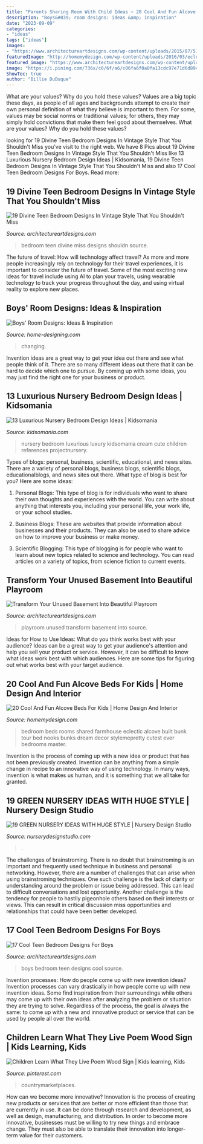 ```yaml
---
title: "Parents Sharing Room With Child Ideas ~ 20 Cool And Fun Alcove Beds For Kids"
description: "Boys&#039; room designs: ideas &amp; inspiration"
date: "2023-09-09"
categories:
- "ideas"
tags: ["ideas"]
images:
- "https://www.architectureartdesigns.com/wp-content/uploads/2015/07/512-630x418.jpg"
featuredImage: "http://homemydesign.com/wp-content/uploads/2016/03/eclectic-girls-alcove-beds.jpg"
featured_image: "https://www.architectureartdesigns.com/wp-content/uploads/2016/10/15-11.jpg"
image: "https://i.pinimg.com/736x/c0/6f/a6/c06fa6f0a0fa13cdc97e71d6d894434b.jpg"
ShowToc: true
author: "Billie DuBuque"
---
```



What are your values? Why do you hold these values?
Values are a big topic these days, as people of all ages and backgrounds attempt to create their own personal definition of what they believe is important to them. For some, values may be social norms or traditional values; for others, they may simply hold convictions that make them feel good about themselves. What are your values? Why do you hold these values?

	

		
looking for 19 Divine Teen Bedroom Designs In Vintage Style That You Shouldn&#039;t Miss you've visit to the right web. We have 8 Pics about 19 Divine Teen Bedroom Designs In Vintage Style That You Shouldn&#039;t Miss like 13 Luxurious Nursery Bedroom Design Ideas | Kidsomania, 19 Divine Teen Bedroom Designs In Vintage Style That You Shouldn&#039;t Miss and also 17 Cool Teen Bedroom Designs For Boys. Read more:
		
    
## 19 Divine Teen Bedroom Designs In Vintage Style That You Shouldn&#039;t Miss

<img loading=lazy src="https://www.architectureartdesigns.com/wp-content/uploads/2016/10/15-11.jpg" onerror="this.onerror=null;this.src='https://tse3.mm.bing.net/th?id=OIP.7ZQ6lGCQQw2WW46-SxkTEQAAAA&amp;pid=15.1';" alt="19 Divine Teen Bedroom Designs In Vintage Style That You Shouldn&#039;t Miss">

_Source: architectureartdesigns.com_

>bedroom teen divine miss designs shouldn source. 

	

The future of travel: How will technology affect travel?
As more and more people increasingly rely on technology for their travel experiences, it is important to consider the future of travel. Some of the most exciting new ideas for travel include using AI to plan your travels, using wearable technology to track your progress throughout the day, and using virtual reality to explore new places.

    
## Boys&#039; Room Designs: Ideas &amp; Inspiration

<img loading=lazy src="http://cdn.home-designing.com/wp-content/uploads/2013/03/compact-cot-and-change-unit-baby-boys-nursery.jpeg" onerror="this.onerror=null;this.src='https://tse4.mm.bing.net/th?id=OIP.j1HyXGiOREc1KwzvsFVkMwHaFL&amp;pid=15.1';" alt="Boys&#039; Room Designs: Ideas &amp; Inspiration">

_Source: home-designing.com_

>changing. 

	

Invention ideas are a great way to get your idea out there and see what people think of it. There are so many different ideas out there that it can be hard to decide which one to pursue. By coming up with some ideas, you may just find the right one for your business or product.

    
## 13 Luxurious Nursery Bedroom Design Ideas | Kidsomania

<img loading=lazy src="http://www.kidsomania.com/photos/Luxury-Nursery-Bedroom-Design-13.jpg" onerror="this.onerror=null;this.src='https://tse2.mm.bing.net/th?id=OIP.z-3WVQUUHtJK7y-lAi8gfQHaLH&amp;pid=15.1';" alt="13 Luxurious Nursery Bedroom Design Ideas | Kidsomania">

_Source: kidsomania.com_

>nursery bedroom luxurious luxury kidsomania cream cute children references projectnursery. 

	

Types of blogs: personal, business, scientific, educational, and news sites.
There are a variety of personal blogs, business blogs, scientific blogs, educationalblogs, and news sites out there. What type of blog is best for you? Here are some ideas:
1. Personal Blogs: This type of blog is for individuals who want to share their own thoughts and experiences with the world. You can write about anything that interests you, including your personal life, your work life, or your school studies.

2. Business Blogs: These are websites that provide information about businesses and their products. They can also be used to share advice on how to improve your business or make money.

3. Scientific Blogging: This type of blogging is for people who want to learn about new topics related to science and technology. You can read articles on a variety of topics, from science fiction to current events.


    
## Transform Your Unused Basement Into Beautiful Playroom

<img loading=lazy src="https://www.architectureartdesigns.com/wp-content/uploads/2015/07/512-630x418.jpg" onerror="this.onerror=null;this.src='https://tse1.mm.bing.net/th?id=OIP.0jOb1zguiOAdu4vlof57agHaE6&amp;pid=15.1';" alt="Transform Your Unused Basement Into Beautiful Playroom">

_Source: architectureartdesigns.com_

>playroom unused transform basement into source. 

	

Ideas for How to Use Ideas: What do you think works best with your audience?
Ideas can be a great way to get your audience's attention and help you sell your product or service. However, it can be difficult to know what ideas work best with which audiences. Here are some tips for figuring out what works best with your target audience.

    
## 20 Cool And Fun Alcove Beds For Kids | Home Design And Interior

<img loading=lazy src="http://homemydesign.com/wp-content/uploads/2016/03/eclectic-girls-alcove-beds.jpg" onerror="this.onerror=null;this.src='https://tse1.mm.bing.net/th?id=OIP.GO0NzmbqhHsWBy9JfqRzbQHaLH&amp;pid=15.1';" alt="20 Cool And Fun Alcove Beds For Kids | Home Design And Interior">

_Source: homemydesign.com_

>bedroom beds rooms shared farmhouse eclectic alcove built bunk tour bed nooks bunks dream decor stylemepretty cutest ever bedrooms master. 

	

Invention is the process of coming up with a new idea or product that has not been previously created. Invention can be anything from a simple change in recipe to an innovative way of using technology. In many ways, invention is what makes us human, and it is something that we all take for granted.

    
## 19 GREEN NURSERY IDEAS WITH HUGE STYLE | Nursery Design Studio

<img loading=lazy src="https://www.nurserydesignstudio.com/wp-content/uploads/2020/05/GREEN-NURSERY-IDEAS-4.png" onerror="this.onerror=null;this.src='https://tse1.mm.bing.net/th?id=OIP.HH6MtJZgw_VbpJZ41SaSpwHaLH&amp;pid=15.1';" alt="19 GREEN NURSERY IDEAS WITH HUGE STYLE | Nursery Design Studio">

_Source: nurserydesignstudio.com_

>. 

	

The challenges of brainstroming.
There is no doubt that brainstroming is an important and frequently used technique in business and personal networking. However, there are a number of challenges that can arise when using brainstroming techniques. One such challenge is the lack of clarity or understanding around the problem or issue being addressed. This can lead to difficult conversations and lost opportunity. Another challenge is the tendency for people to hastily pigeonhole others based on their interests or views. This can result in critical discussion miss opportunities and relationships that could have been better developed.

    
## 17 Cool Teen Bedroom Designs For Boys

<img loading=lazy src="http://www.architectureartdesigns.com/wp-content/uploads/2015/06/641-630x473.jpg" onerror="this.onerror=null;this.src='https://tse2.mm.bing.net/th?id=OIP.-oA0ynU6GtBy2iRQiFiM7gHaFj&amp;pid=15.1';" alt="17 Cool Teen Bedroom Designs For Boys">

_Source: architectureartdesigns.com_

>boys bedroom teen designs cool source. 

	

Invention processes: How do people come up with new invention ideas?
Invention processes can vary drastically in how people come up with new invention ideas. Some find inspiration from their surroundings while others may come up with their own ideas after analyzing the problem or situation they are trying to solve. Regardless of the process, the goal is always the same: to come up with a new and innovative product or service that can be used by people all over the world.

    
## Children Learn What They Live Poem Wood Sign | Kids Learning, Kids

<img loading=lazy src="https://i.pinimg.com/736x/c0/6f/a6/c06fa6f0a0fa13cdc97e71d6d894434b.jpg" onerror="this.onerror=null;this.src='https://tse3.mm.bing.net/th?id=OIP.Sbhh3OTDvkPSdmiWz_n-rwAAAA&amp;pid=15.1';" alt="Children Learn What They Live Poem Wood Sign | Kids learning, Kids">

_Source: pinterest.com_

>countrymarketplaces. 

	

How can we become more innovative?
Innovation is the process of creating new products or services that are better or more efficient than those that are currently in use. It can be done through research and development, as well as design, manufacturing, and distribution. In order to become more innovative, businesses must be willing to try new things and embrace change. They must also be able to translate their innovation into longer-term value for their customers.

